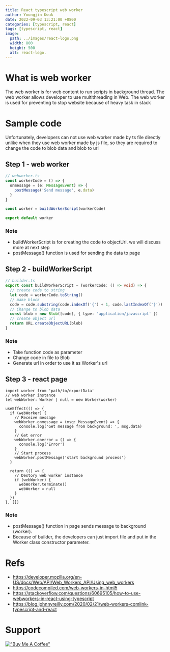 ```yaml
---
title: React typescript web worker
author: Youngjin Kwak
date: 2022-09-03 13:21:00 +0800
categories: [typescript, react]
tags: [typescript, react]
image:
  path: ../images/react-logo.png
  width: 800
  height: 500
  alt: react-logo.
---
```

# What is web worker
The web worker is for web content to run scripts in background thread. The web worker allows developer to use multithreading in Web.
The web worker is used for preventing to stop website because of heavy task in stack

# Sample code
Unfortunately, developers can not use web worker made by ts file directly unlike when they use web worker made by js file, so they are required to change
the code to blob data and blob to url
## Step 1 - web worker
```typescript
// webworker.ts
const workerCode = () => {
  onmessage = (e: MessageEvent) => {
    postMessage('Send message', e.data)
  }
}

const worker = buildWorkerScript(workerCode)

export default worker
```
### Note
- buildWorkerScript is for creating the code to objectUrl. we will discuss more at next step
- postMessage() function is used for sending the data to page

## Step 2 - buildWorkerScript
```typescript
// builder.ts
export const buildWorkerScript = (workerCode: () => void) => {
  // create code to string
  let code = workerCode.toString()
  // make block
  code = code.substring(code.indexOf('{') + 1, code.lastIndexOf('}'))
  // Change to blob data
  const blob = new Blob([code], { type: 'application/javascript' })
  // create object url
  return URL.createObjectURL(blob)
}
```
### Note
- Take function code as parameter
- Change code in file to Blob
- Generate url in order to use it as Worker's url

## Step 3 - react page
```tsx
import worker from 'path/to/exportData'
// web worker instance
let webWorker: Worker | null = new Worker(worker)

useEffect(() => {
  if (webWorker) {
    // Receive message
    webWorker.onmessage = (msg: MessageEvent) => {
      console.log('Get message from background: ', msg.data)
    }
    // Get error
    webWorker.onerror = () => {
      console.log('Error')
    }
    // Start process
    webWorker.postMessage('start background process')
  }

  return (() => {
    // Destory web worker instance
    if (webWorker) {
      webWorker.terminate()
      webWorker = null
    }
  })
}, [])
```
### Note
- postMessage() function in page sends message to background (worker).
- Because of builder, the developers can just import file and put in the Worker class constructor parameter.

# Refs
- https://developer.mozilla.org/en-US/docs/Web/API/Web_Workers_API/Using_web_workers
- https://codecompiled.com/web-workers-in-html5
- https://stackoverflow.com/questions/60695105/how-to-use-webworkers-in-react-using-typescript
- https://blog.johnnyreilly.com/2020/02/21/web-workers-comlink-typescript-and-react

# Support
[!["Buy Me A Coffee"](https://www.buymeacoffee.com/assets/img/custom_images/orange_img.png)](https://www.buymeacoffee.com/youngjinkwak)

